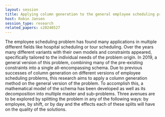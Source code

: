```yaml
---
layout: session
title: Applying column generation to the general employee scheduling problem
host: Robin Jansen
session_type: research
related_papers: s20240527
---
```


The employee scheduling problem has found many applications in multiple different fields like hospital scheduling or tour scheduling. Over the years many different variants with their own models and constraints appeared, specifically tailored to the individual needs of the problem origin. In 2019, a general version of this problem, combining many of the pre-existing constraints into a single all-encompassing schema. Due to previous successes of column generation on different versions of employee scheduling problems, this research aims to apply a column generation method on the general version of the problem. To accomplish this, a mathematical model of the schema has been developed as well as its decomposition into multiple master and sub-problems. Three avenues are to be explored by splitting the problem in any of the following ways: by employee, by shift, or by day and the effects each of these splits will have on the quality of the solutions.